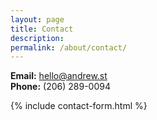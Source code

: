 ```yaml
---
layout: page
title: Contact
description:
permalink: /about/contact/
---
```


**Email:** hello@andrew.st  
**Phone:** (206) 289-0094

{% include contact-form.html %}
